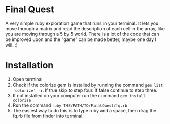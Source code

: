 # Final Quest
A very simple ruby exploration game that runs in your terminal. It lets you move through a matrix and read the description of each cell in the array, like you are moving through a 5 by 5 world. There is a lot of the code that can be improved upon and the "game" can be made better, maybe one day I will. :)

# Installation
1. Open terminal
2. Check if the colorize gem is installed by running the command `gem list 'colorize' -i`. If true skip to step four. If false continue to step three.
3. If not installed on your computer run the command `gem install colorize`
4. Run the command `ruby THE/PATH/TO/FinalQuest/fq.rb`
5. The easiest way to do this is to type ruby and a space, then drag the fq.rb file from finder into terminal.